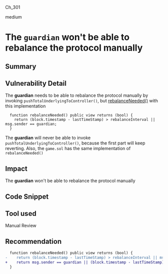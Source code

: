Ch_301

medium

# The `guardian` won't be able to rebalance the protocol manually

## Summary

## Vulnerability Detail
 The **guardian** needs to be able to rebalance the protocol manually by invoking `pushTotalUnderlyingToController()`, but [rebalanceNeeded()](https://github.com/sherlock-audit/2023-01-derby/blob/main/derby-yield-optimiser/contracts/Vault.sol#L427-L429)
with this implementation 
```solidity
  function rebalanceNeeded() public view returns (bool) {
    return (block.timestamp - lastTimeStamp) > rebalanceInterval || msg.sender == guardian;
  }
``` 
 The **guardian**  will never be able to invoke  `pushTotalUnderlyingToController()`, because the first part will keep reverting.
Also, the `game.sol` has the same implementation of `rebalanceNeeded()`

## Impact
 The **guardian** won't be able to rebalance the protocol manually
## Code Snippet

## Tool used

Manual Review

## Recommendation
```diff
  function rebalanceNeeded() public view returns (bool) {
-    return (block.timestamp - lastTimeStamp) > rebalanceInterval || msg.sender == guardian;
+    return msg.sender == guardian || (block.timestamp - lastTimeStamp) > rebalanceInterval;
  }
``` 